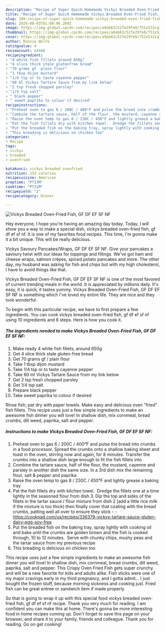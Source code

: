 ```yaml
---
description: "Recipe of Super Quick Homemade Vickys Breaded Oven-Fried Fish, GF DF EF SF NF"
title: "Recipe of Super Quick Homemade Vickys Breaded Oven-Fried Fish, GF DF EF SF NF"
slug: 109-recipe-of-super-quick-homemade-vickys-breaded-oven-fried-fish-gf-df-ef-sf-nf
date: 2020-08-03T01:09:06.289Z
image: https://img-global.cpcdn.com/recipes/a9ab62c52fe29fe0/751x532cq70/vickys-breaded-oven-fried-fish-gf-df-ef-sf-nf-recipe-main-photo.jpg
thumbnail: https://img-global.cpcdn.com/recipes/a9ab62c52fe29fe0/751x532cq70/vickys-breaded-oven-fried-fish-gf-df-ef-sf-nf-recipe-main-photo.jpg
cover: https://img-global.cpcdn.com/recipes/a9ab62c52fe29fe0/751x532cq70/vickys-breaded-oven-fried-fish-gf-df-ef-sf-nf-recipe-main-photo.jpg
author: Ronnie Wolfe
ratingvalue: 4
reviewcount: 44448
recipeingredient:
- "4 white fish fillets around 650g"
- "4 slice thick stale glutenfree bread"
- "70 grams gf  plain flour"
- "1 tbsp dijon mustard"
- "1/4 tsp or to taste cayenne pepper"
- "60 ml Vickys Tartare Sauce from my link below"
- "2 tsp fresh chopped parsley"
- "1/4 tsp salt"
- " black pepper"
- " sweet paprika to colour if desired"
recipeinstructions:
- "Preheat oven to gas 6 / 200C / 400°F and pulse the bread into crumbs in a food processor. Spread the crumbs onto a shallow baking sheet and toast in the oven, stirring now and again, for 8 minutes. Transfer the crumbs into a shallow dish large enough to fit the fish fillets into"
- "Combine the tartare sauce, half of the flour, the mustard, cayenne and parsley in another dish the same size. In a 3rd dish mix the remaining flour, salt &amp; pepper and paprika"
- "Raise the oven temp to gas 8 / 230C / 450°F and lightly grease a baking tray"
- "Pat the fish fillets dry with kitchen towel.  Dredge the fillets one at a time lightly in the seasoned flour from dish 3. Dip the top and sides of the fillets in the tartar sauce / flour mixture from dish 2 (add a little rice milk if the mixture is too thick) then finally cover that coating with the bread crumbs, patting well all over to ensure they stick  https://cookpad.com/us/recipes/336379-vickys-tartare-sauce-gluten-dairy-egg-soy-free"
- "Put the breaded fish on the baking tray, spray lightly with cooking oil and bake until the crumbs are golden brown and the fish is cooked through, 10 to 12 minutes.  Serve with chunky chips, mushy peas and the tartar sauce from my previous recipe"
- "This breading is delicious on chicken too"
categories:
- Recipe
tags:
- vickys
- breaded
- ovenfried

katakunci: vickys breaded ovenfried 
nutrition: 252 calories
recipecuisine: American
preptime: "PT13M"
cooktime: "PT31M"
recipeyield: "2"
recipecategory: Dinner

---
```



![Vickys Breaded Oven-Fried Fish, GF DF EF SF NF](https://img-global.cpcdn.com/recipes/a9ab62c52fe29fe0/751x532cq70/vickys-breaded-oven-fried-fish-gf-df-ef-sf-nf-recipe-main-photo.jpg)

Hey everyone, I hope you're having an amazing day today. Today, I will show you a way to make a special dish, vickys breaded oven-fried fish, gf df ef sf nf. It is one of my favorites food recipes. This time, I'm gonna make it a bit unique. This will be really delicious.

Vickys Savoury Pancakes/Wraps, GF DF EF SF NF. Give your pancakes a savoury twist with our ideas for toppings and fillings. We&#39;ve got ham and cheese wraps, salmon crêpes, spiced potato pancakes and more. The other day, my husband was asking for fish and chips but with my high cholesterol, I have to avoid things like that.

Vickys Breaded Oven-Fried Fish, GF DF EF SF NF is one of the most favored of current trending meals in the world. It is appreciated by millions daily. It's easy, it is quick, it tastes yummy. Vickys Breaded Oven-Fried Fish, GF DF EF SF NF is something which I've loved my entire life. They are nice and they look wonderful.


To begin with this particular recipe, we have to first prepare a few ingredients. You can cook vickys breaded oven-fried fish, gf df ef sf nf using 10 ingredients and 6 steps. Here is how you cook it.

<!--inarticleads1-->

##### The ingredients needed to make Vickys Breaded Oven-Fried Fish, GF DF EF SF NF:

1. Make ready 4 white fish fillets, around 650g
1. Get 4 slice thick stale gluten-free bread
1. Get 70 grams gf / plain flour
1. Take 1 tbsp dijon mustard
1. Take 1/4 tsp or to taste cayenne pepper
1. Take 60 ml Vickys Tartare Sauce from my link below
1. Get 2 tsp fresh chopped parsley
1. Get 1/4 tsp salt
1. Prepare  black pepper
1. Take  sweet paprika to colour if desired


Rinse fish; pat dry with paper towels. Make easy and delicious oven &#34;fried&#34; fish fillets. This recipe uses just a few simple ingredients to make an awesome fish dinner you will love! In shallow dish, mix cornmeal, bread crumbs, dill weed, paprika, salt and pepper. 

<!--inarticleads2-->

##### Instructions to make Vickys Breaded Oven-Fried Fish, GF DF EF SF NF:

1. Preheat oven to gas 6 / 200C / 400°F and pulse the bread into crumbs in a food processor. Spread the crumbs onto a shallow baking sheet and toast in the oven, stirring now and again, for 8 minutes. Transfer the crumbs into a shallow dish large enough to fit the fish fillets into
1. Combine the tartare sauce, half of the flour, the mustard, cayenne and parsley in another dish the same size. In a 3rd dish mix the remaining flour, salt &amp; pepper and paprika
1. Raise the oven temp to gas 8 / 230C / 450°F and lightly grease a baking tray
1. Pat the fish fillets dry with kitchen towel.  Dredge the fillets one at a time lightly in the seasoned flour from dish 3. Dip the top and sides of the fillets in the tartar sauce / flour mixture from dish 2 (add a little rice milk if the mixture is too thick) then finally cover that coating with the bread crumbs, patting well all over to ensure they stick -  - https://cookpad.com/us/recipes/336379-vickys-tartare-sauce-gluten-dairy-egg-soy-free
1. Put the breaded fish on the baking tray, spray lightly with cooking oil and bake until the crumbs are golden brown and the fish is cooked through, 10 to 12 minutes.  Serve with chunky chips, mushy peas and the tartar sauce from my previous recipe
1. This breading is delicious on chicken too


This recipe uses just a few simple ingredients to make an awesome fish dinner you will love! In shallow dish, mix cornmeal, bread crumbs, dill weed, paprika, salt and pepper. This Crispy Oven Fried Fish gets super crunchy and will be a new favorite for kids and adults alike. Fish sticks were one of my major cravings early in my third pregnancy, and I gotta admit… I just bought the frozen stuff, because morning sickness and cooking just. Fried fish can be great entree or sandwich item if made properly. 

So that is going to wrap it up with this special food vickys breaded oven-fried fish, gf df ef sf nf recipe. Thank you very much for reading. I am confident you can make this at home. There's gonna be more interesting food in home recipes coming up. Don't forget to save this page on your browser, and share it to your family, friends and colleague. Thank you for reading. Go on get cooking!
